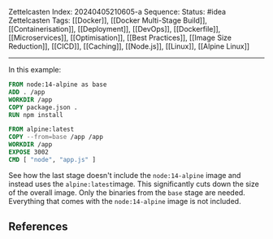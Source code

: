 Zettelcasten Index: 20240405210605-a
Sequence:
Status: #idea
Zettelcasten Tags: [[Docker]], [[Docker Multi-Stage Build]], [[Containerisation]], [[Deployment]], [[DevOps]], [[Dockerfile]], [[Microservices]], [[Optimisation]], [[Best Practices]], [[Image Size Reduction]], [[CICD]], [[Caching]], [[Node.js]], [[Linux]], [[Alpine Linux]]

---

In this example:

```dockerfile
FROM node:14-alpine as base
ADD . /app
WORKDIR /app
COPY package.json .
RUN npm install

FROM alpine:latest
COPY --from=base /app /app
WORKDIR /app
EXPOSE 3002
CMD [ "node", "app.js" ]
```

See how the last stage doesn't include the `node:14-alpine` image and instead uses the `alpine:latest`image. This significantly cuts down the size of the overall image. Only the binaries from the `base` stage are needed. Everything that comes with the `node:14-alpine` image is not included.

## References